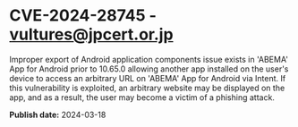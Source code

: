 # CVE-2024-28745 - vultures@jpcert.or.jp

Improper export of Android application components issue exists in 'ABEMA' App for Android prior to 10.65.0 allowing another app installed on the user's device to access an arbitrary URL on 'ABEMA' App for Android via Intent. If this vulnerability is exploited, an arbitrary website may be displayed on the app, and as a result, the user may become a victim of a phishing attack.

**Publish date:** 2024-03-18
